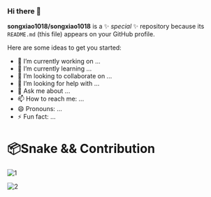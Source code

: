 ### Hi there 👋
**songxiao1018/songxiao1018** is a ✨ _special_ ✨ repository because its `README.md` (this file) appears on your GitHub profile.

Here are some ideas to get you started:

- 🔭 I’m currently working on ...
- 🌱 I’m currently learning ...
- 👯 I’m looking to collaborate on ...
- 🤔 I’m looking for help with ...
- 💬 Ask me about ...
- 📫 How to reach me: ...
- 😄 Pronouns: ...
- ⚡ Fun fact: ...

# 📦Snake && Contribution

![1](https://github-readme-stats.vercel.app/api/?username=songxiao1018&show_icons=true&title_color=fff&icon_color=79ff97&text_color=9f9f9f&bg_color=151515)

![2](https://snakegithub.pages.dev/github-contribution-grid-snake.svg)

<!--
**songxiao1018/songxiao1018** is a ✨ _special_ ✨ repository because its `README.md` (this file) appears on your GitHub profile.

Here are some ideas to get you started:

- 🔭 I’m currently working on ...
- 🌱 I’m currently learning ...
- 👯 I’m looking to collaborate on ...
- 🤔 I’m looking for help with ...
- 💬 Ask me about ...
- 📫 How to reach me: ...
- 😄 Pronouns: ...
- ⚡ Fun fact: ...
-->

